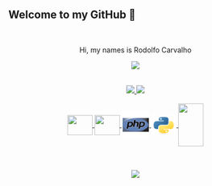 ##  Welcome to my GitHub 👋
 
 <div align="center">
    <br>
    <p>Hi, my names is Rodolfo Carvalho</p>
    <img height="200em" src="https://c.tenor.com/tPLkPiyJMD0AAAAC/luffy-oi.gif"> <br>
 
 ##
 </div>
 <div align="center">
   <a href="https://github.com/iTzRodz">
   <img height="180em" src="https://github-readme-stats.vercel.app/api?username=iTzRodz&show_icons=true&theme=radical&border_color=FFFFFF&border_radius=20px"/>
   <img height="180em" src="https://github-readme-stats.vercel.app/api/top-langs/?username=iTzRodz&layout=compact&langs_count=16&theme=radical&border_radius=20px&border_color=FFFFFF"/>
</div>
<div style="display: inline_block" align="center"><br>
  <img align="center" height="40" width="50" src="https://cdn.jsdelivr.net/gh/devicons/devicon/icons/html5/html5-plain-wordmark.svg">
  <img align="center" height="40" width="50" src="https://cdn.jsdelivr.net/gh/devicons/devicon/icons/css3/css3-plain-wordmark.svg">
  <img align="center" height="55" width="55" src="https://raw.githubusercontent.com/devicons/devicon/master/icons/php/php-original.svg">
  <img align="center" height="40" width="50" src="https://raw.githubusercontent.com/devicons/devicon/master/icons/python/python-original.svg">
  <img align="center" height="85" width="50" src="https://cdn.jsdelivr.net/gh/devicons/devicon/icons/mysql/mysql-plain-wordmark.svg">
 
</div> <br>
 
##
<div align="center">
  <a href="https://www.linkedin.com/in/rodolfocarvalho1/" target="_blank"><img src="https://img.shields.io/badge/-LinkedIn-%230077B5?style=for-the-badge&logo=linkedin&logoColor=white"></a>
 
</div>
 
